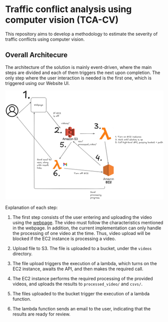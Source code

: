 # Traffic conflict analysis using computer vision (TCA-CV)

This repository aims to develop a methodology to estimate the severity of traffic conflicts using computer vision.

## Overall Architecure

The architecture of the solution is mainly event-driven, where the main steps are divided and each of them triggers the next upon completion. The only step where the user interaction is needed is the first one, which is triggered using our Website UI. 

![architecture](imgs/architecture.png)

Explanation of each step:

1. The first step consists of the user entering and uploading the video using the [webpage](https://tca.mexico.itdp.org/). The video must follow the characteristics mentioned in the webpage. In addition, the current implementation can only handle the processing of one video at the time. Thus, video upload will be blocked if the EC2 instance is processing a video.

2. Upload file to S3. The file is uploaded to a bucket, under the `videos` directory.

3. The file upload triggers the execution of a lambda, which turns on the EC2 instance, awaits the API, and then makes the required call.

4. The EC2 instance performs the required processing of the provided videos, and uploads the results to `processed_video/` and `csvs/`.

5. The files uploaded to the bucket trigger the execution of a lambda function.

6. The lambda function sends an email to the user, indicating that the results are ready for review.


